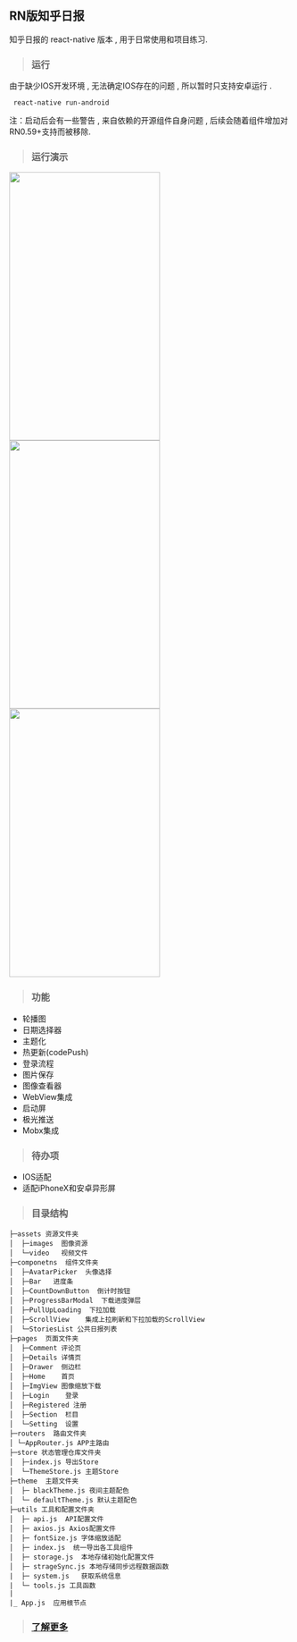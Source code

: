 ## RN版知乎日报

知乎日报的 react-native 版本 , 用于日常使用和项目练习.   


> ### 运行

  由于缺少IOS开发环境 , 无法确定IOS存在的问题 , 所以暂时只支持安卓运行 .
  
     react-native run-android
  
  注：启动后会有一些警告 , 来自依赖的开源组件自身问题 , 后续会随着组件增加对RN0.59+支持而被移除.

> ### 运行演示
<img  width="270" height="480" src="https://raw.githubusercontent.com/liganghui/react-native-zhihuDaily/master/doc/gif/1.gif"/> <img width="270" height="480" src="https://raw.githubusercontent.com/liganghui/react-native-zhihuDaily/master/doc/gif/2.gif"/>
<img width="270" height="480" src="https://raw.githubusercontent.com/liganghui/react-native-zhihuDaily/master/doc/gif/3.gif"/>


> ### 功能
   - 轮播图
   - 日期选择器
   - 主题化
   - 热更新(codePush)
   - 登录流程
   - 图片保存
   - 图像查看器
   - WebView集成
   - 启动屏
   - 极光推送
   - Mobx集成

> ### 待办项 

   -  IOS适配
   -  适配iPhoneX和安卓异形屏  

>  ### 目录结构
```
├─assets 资源文件夹
│  ├─images  图像资源
│  └─video   视频文件
├─componetns  组件文件夹
│  ├─AvatarPicker  头像选择
│  ├─Bar   进度条
│  ├─CountDownButton  倒计时按钮
│  ├─ProgressBarModal  下载进度弹层
│  ├─PullUpLoading  下拉加载
│  ├─ScrollView    集成上拉刷新和下拉加载的ScrollView
│  └─StoriesList 公共日报列表
├─pages  页面文件夹
│  ├─Comment 评论页
│  ├─Details 详情页
│  ├─Drawer  侧边栏
│  ├─Home    首页
│  ├─ImgView 图像缩放下载
│  ├─Login    登录
│  ├─Registered 注册
│  ├─Section  栏目
│  └─Setting  设置
├─routers  路由文件夹
│ └─AppRouter.js APP主路由
├─store 状态管理仓库文件夹
│  ├─index.js 导出Store
│  └─ThemeStore.js 主题Store
├─theme  主题文件夹
│  ├─ blackTheme.js 夜间主题配色 
│  └─ defaultTheme.js 默认主题配色
├─utils 工具和配置文件夹
│  ├─ api.js  API配置文件
│  ├─ axios.js Axios配置文件
│  ├─ fontSize.js 字体缩放适配
│  ├─ index.js  统一导出各工具组件
│  ├─ storage.js  本地存储初始化配置文件
│  ├─ strageSync.js 本地存储同步远程数据函数
|  ├─ system.js   获取系统信息
|  └─ tools.js 工具函数 
|   
|_ App.js  应用根节点 

```

> ### [了解更多](https://github.com/liganghui/react-native-zhihuDaily/blob/master/doc/%E8%AF%B4%E6%98%8E%E6%96%87%E6%A1%A3.md)